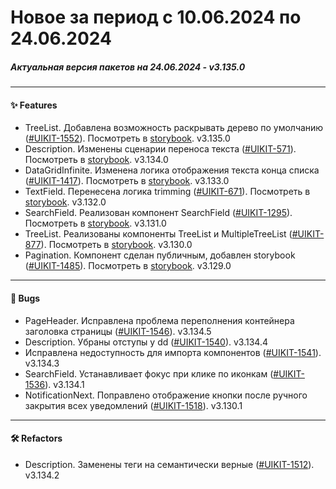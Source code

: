 # Новое за период с 10.06.2024 по 24.06.2024 

##### Актуальная версия пакетов на 24.06.2024 - v3.135.0

--- 

#### ✨ Features
 - TreeList. Добавлена возможность раскрывать дерево по умолчанию ([#UIKIT-1552](https://track.astral.ru/soft/browse/UIKIT-1552)). Посмотреть в [storybook](https://main--61baeff6f06230003a88ef8a.chromatic.com/?path=/docs/components-treelist--docs). v3.135.0
 - Description. Изменены сценарии переноса текста ([#UIKIT-571](https://track.astral.ru/soft/browse/UIKIT-571)). Посмотреть в [storybook](https://main--61baeff6f06230003a88ef8a.chromatic.com/?path=/docs/components-description--docs). v3.134.0
 - DataGridInfinite. Изменена логика отображения текста конца списка ([#UIKIT-1417](https://track.astral.ru/soft/browse/UIKIT-1417)). Посмотреть в [storybook](https://main--61baeff6f06230003a88ef8a.chromatic.com/?path=/docs/components-datagridinfinite--docs). v3.133.0
 - TextField. Перенесена логика trimming ([#UIKIT-671](https://track.astral.ru/soft/browse/UIKIT-671)). Посмотреть в [storybook](https://main--61baeff6f06230003a88ef8a.chromatic.com/?path=/docs/components-textfield--docs). v3.132.0
 - SearchField. Реализован компонент SearchField ([#UIKIT-1295](https://track.astral.ru/soft/browse/UIKIT-1295)). Посмотреть в [storybook](https://main--61baeff6f06230003a88ef8a.chromatic.com/?path=/docs/components-searchfield--docs). v3.131.0
 - TreeList. Реализованы компоненты TreeList и MultipleTreeList ([#UIKIT-877](https://track.astral.ru/soft/browse/UIKIT-877)). Посмотреть в [storybook](https://main--61baeff6f06230003a88ef8a.chromatic.com/?path=/docs/components-tree-treelist--docs). v3.130.0
 - Pagination. Компонент сделан публичным, добавлен storybook ([#UIKIT-1485](https://track.astral.ru/soft/browse/UIKIT-1485)). Посмотреть в [storybook](https://main--61baeff6f06230003a88ef8a.chromatic.com/?path=/docs/components-pagination--docs). v3.129.0

--- 

#### 🐞 Bugs
 - PageHeader. Исправлена проблема переполнения контейнера заголовка страницы ([#UIKIT-1546](https://track.astral.ru/soft/browse/UIKIT-1546)). v3.134.5
 - Description. Убраны отступы у dd ([#UIKIT-1540](https://track.astral.ru/soft/browse/UIKIT-1540)). v3.134.4
 -  Исправлена недоступность для импорта компонентов ([#UIKIT-1541](https://track.astral.ru/soft/browse/UIKIT-1541)). v3.134.3
 - SearchField. Устанавливает фокус при клике по иконкам ([#UIKIT-1536](https://track.astral.ru/soft/browse/UIKIT-1536)). v3.134.1
 - NotificationNext. Поправлено отображение кнопки после ручного закрытия всех уведомлений ([#UIKIT-1518](https://track.astral.ru/soft/browse/UIKIT-1518)). v3.130.1

--- 

#### 🛠 Refactors
 - Description. Заменены теги на семантически верные ([#UIKIT-1512](https://track.astral.ru/soft/browse/UIKIT-1512)). v3.134.2